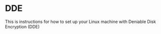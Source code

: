 # DDE
This is instructions for how to set up your Linux machine with Deniable Disk Encryption (DDE)
